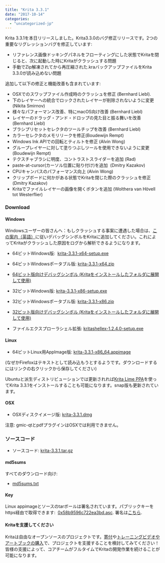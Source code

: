```yaml
---
title: "Krita 3.3.1"
date: "2017-10-14"
categories: 
  - "uncategorized-jp"
---
```


Krita 3.3.1を本日リリースしました。Krita3.3.0のバグ修正リリースです。2つの重要なリグレッションバグを修正しています:

- リファレンス画像ドッキングパネルをフローティングにした状態でKritaを閉じると、次に起動した時にKritaがクラッシュする問題
- 手動でZip解凍されてから再圧縮された.kraバックアップファイルをKrita 3.3.0が読み込めない問題

追加して以下の修正と機能改善も含まれています:

- OSXでのスワップファイル作成時のクラッシュを修正 (Bernhard Liebl).
- 下のレイヤーへの統合でロックされたレイヤーが削除されないように変更 (Nikita Smirnov)
- 様々なパフォーマンス改善、特にmacOS向け改善 (Bernhard Liebl)
- レイヤーのドラッグ・アンド・ドロップの見た目と振る舞いを改善 (Bernhard Liebl)
- ブラシプリセットセレクタのツールチップを改善 (Bernhard Liebl)
- カラーセレクタのメモリリークを修正(Boudewijn Rempt)
- Windows Ink APIでの回転とティルトを修正 (Alvin Wong)
- グループレイヤーに対して塗りつぶしツールを使用できないように変更 (Boudewijn Rempt)
- テクスチャブラシに明度、コントラストスライダーを追加 (Rad)
- paste-at-cursor(カーソル位置に貼り付け)を追加  (Dmitry Kazakov)
- CPUキャンバスのパフォーマンス向上 (Alvin Wong)
- クリップボードに何かがある状態でKritaを閉じた際のクラッシュを修正 (Dmitry Kazakov)
- Kritaでファイルレイヤーの画像を開くボタンを追加 (Wolthera van Hövell tot Westerflier)

### Download

#### Windows

Windowsユーザーの皆さんへ：もしクラッシュする事案に遭遇した場合は、[この案内（英語）](https://docs.krita.org/Dr._Mingw_debugger)に従いデバッグシンボルをKritaに追加してください。これによってKritaがクラッシュした原因をログから解析できるようになります。

- 64ビットWindows版:  [krita-3.3.1-x64-setup.exe](https://download.kde.org/stable/krita/3.3.1/krita-3.3.1-x64-setup.exe)
- 64ビットWindowsポータブル版: [krita-3.3.1-x64.zip](https://download.kde.org/stable/krita/3.3.1/krita-3.3.1-x64.zip)
- [64ビット版向けデバッグシンボル (Kritaをインストールしたフォルダに展開して使用)](https://download.kde.org/stable/krita/3.3.1/krita-3.3.1-x64-dbg.zip)

- 32ビットWindows版: [krita-3.3.1-x86-setup.exe](https://download.kde.org/stable/krita/3.3.1/krita-3.3.1-x86-setup.exe)
- 32ビットWindowsポータブル版: [krita-3.3.1-x86.zip](https://download.kde.org/stable/krita/3.3.1/krita-3.3.1-x86.zip)
- [32ビット版向けデバッグシンボル (Kritaをインストールしたフォルダに展開して使用)](https://download.kde.org/stable/krita/3.3.1/krita-3.3.1-x86-dbg.zip)

- ファイルエクスプローラシェル拡張: [kritashellex-1.2.4.0-setup.exe](https://download.kde.org/stable/krita/KritaShellExtension-v1.2.4-setup.exe)

#### Linux

- 64ビットLinux用AppImage版: [krita-3.3.1-x86_64.appimage](https://download.kde.org/stable/krita/3.3.1/krita-3.3.1-x86_64.appimage)

(なぜかFirefoxはテキストとして読み込もうとするようです。ダウンロードするにはリンクの右クリックから保存してください)

Ubuntuと派生ディストリビューションでは更新されれば[Krita Lime PPA](https://launchpad.net/~kritalime/+archive/ubuntu/ppa)を使ってKrita 3.3.1をインストールすることも可能になります。snap版も更新されています。

#### OSX

- OSXディスクイメージ版: [krita-3.3.1.dmg](https://download.kde.org/stable/krita/3.3.1/krita-3.3.1.dmg)

注意: gmic-qtとpdfプラグインはOSXでは利用できません。

### ソースコード

- ソースコード: [krita-3.3.1.tar.gz](https://download.kde.org/stable/krita/3.3.1/krita-3.3.1.tar.gz)

#### md5sums

すべてのダウンロード向け:

- [md5sums.txt](https://download.kde.org/stable/krita/3.3.1/md5sums.txt)

#### Key

Linux appimageとソースのtarボールは署名されています。パブリックキーをhttps経由で取得できます:  [0x58b9596c722ea3bd.asc](https://share.kde.org/index.php/s/fJ99V5mZvuyD0z8). 署名は[こちら](http://download.kde.org/stable/krita/3.3.1/).

#### Kritaを支援してください

Kritaは自由なオープンソースのプロジェクトです。[寄付](https://krita.org/jp/support-us-jp/donations-jp/)や[トレーニングビデオやアートブックの購入](https://krita.org/jp/support-us-jp/shop-jp/)で、プロジェクトを支援することを検討してみてください！皆様の支援によって、コアチームがフルタイムでKritaの開発作業を続けることが可能になります。
